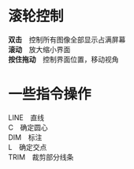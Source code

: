 # 滚轮控制
**双击**&emsp;控制所有图像全部显示占满屏幕  
**滚动**&emsp;放大缩小界面  
**按住拖动**&emsp;控制界面位置，移动视角  

# 一些指令操作
LINE&emsp;直线  
C&emsp;确定圆心  
DIM&emsp;标注  
L&emsp;确定交点  
TRIM&emsp;裁剪部分线条  
